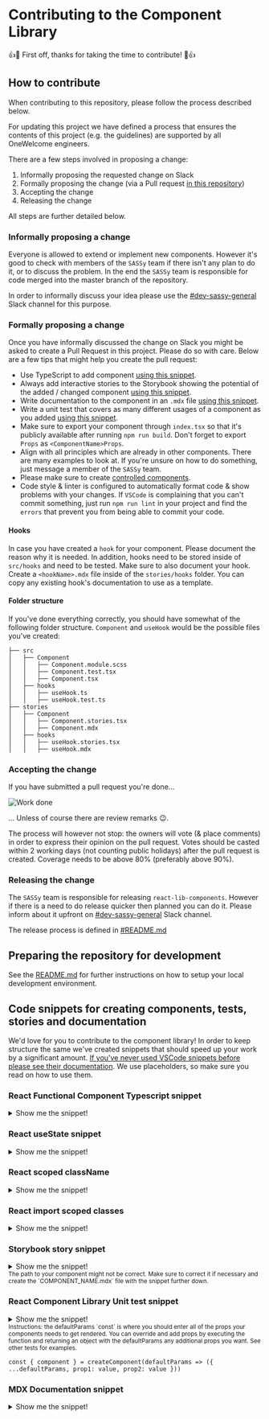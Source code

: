 # Contributing to the Component Library

:+1::tada: First off, thanks for taking the time to contribute! :tada::+1:

## How to contribute

When contributing to this repository, please follow the process described below.

For updating this project we have defined a process that ensures the contents of this project (e.g. the guidelines) are supported by all OneWelcome engineers.

There are a few steps involved in proposing a change:

1. Informally proposing the requested change on Slack
2. Formally proposing the change (via a Pull request [in this repository](https://github.com/onewelcome/react-lib-components))
3. Accepting the change
4. Releasing the change

All steps are further detailed below.

### Informally proposing a change

Everyone is allowed to extend or implement new components. However it's good to check with members of the `SASSy` team if there isn't any plan to do it, or to discuss the problem. In the end the `SASSy` team is responsible for code merged into the master branch of the repository.

In order to informally discuss your idea please use the [#dev-sassy-general](https://onewelcome.slack.com/app_redirect?channel=C038AH4TGDR) Slack channel for this purpose.

### Formally proposing a change

Once you have informally discussed the change on Slack you might be asked to create a Pull Request in this project. Please do so with care. Below are a few tips that might help you create the pull request:

- Use TypeScript to add component [using this snippet](#react-functional-component-typescript-snippet).
- Always add interactive stories to the Storybook showing the potential of the added / changed component [using this snippet](#storybook-story-snippet).
- Write documentation to the component in an `.mdx` file [using this snippet](#mdx-documentation-snippet).
- Write a unit test that covers as many different usages of a component as you added [using this snippet](#react-component-unit-test-snippet).
- Make sure to export your component through `index.tsx` so that it's publicly available after running `npm run build`. Don't forget to export `Props` as `<ComponentName>Props`.
- Align with all principles which are already in other components. There are many examples to look at. If you're unsure on how to do something, just message a member of the `SASSy` team.
- Please make sure to create [controlled components](https://reactjs.org/docs/uncontrolled-components.html).
- Code style & linter is configured to automatically format code & show problems with your changes. If `VSCode` is complaining that you can't commit something, just run `npm run lint` in your project and find the `errors` that prevent you from being able to commit your code.

#### Hooks
In case you have created a `hook` for your component. Please document the reason why it is needed. In addition, hooks need to be stored inside of `src/hooks` and need to be tested. Make sure to also document your hook. Create a `<hookName>.mdx` file inside of the `stories/hooks` folder. You can copy any existing hook's documentation to use as a template.

#### Folder structure
If you've done everything correctly, you should have somewhat of the following folder structure. `Component` and `useHook` would be the possible files you've created:

```
├── src
│   ├── Component
│   │   ├── Component.module.scss
│   │   ├── Component.test.tsx
│   │   ├── Component.tsx
│   ├── hooks
│   │   ├── useHook.ts
│   │   ├── useHook.test.ts
├── stories
│   ├── Component
│   │   ├── Component.stories.tsx
│   │   ├── Component.mdx
│   ├── hooks
│   │   ├── useHook.stories.tsx
│   │   ├── useHook.mdx
```

### Accepting the change

If you have submitted a pull request you're done...

![Work done](https://media.giphy.com/media/26u4lOMA8JKSnL9Uk/giphy.gif)

... Unless of course there are review remarks :wink:.

The process will however not stop: the owners will vote (& place comments) in order to express their opinion on the pull request. Votes should be casted within 2 working days (not counting public holidays) after the pull request is created. Coverage needs to be above 80% (preferably above 90%).

### Releasing the change

The `SASSy` team is responsible for releasing `react-lib-components`. However if there is a need to do release quicker then planned you can do it. Please inform about it upfront on [#dev-sassy-general](https://onewelcome.slack.com/app_redirect?channel=C038AH4TGDR) Slack channel.

The release process is defined in [#README.md](README.md#release)

## Preparing the repository for development

See the [README.md](README.md) for further instructions on how to setup your local development environment.

## Code snippets for creating components, tests, stories and documentation

We'd love for you to contribute to the component library! In order to keep structure the same we've created snippets that should speed up your work by a significant amount. [If you've never used VSCode snippets before please see their documentation](https://code.visualstudio.com/docs/editor/userdefinedsnippets). We use placeholders, so make sure you read on how to use them.

### React Functional Component Typescript snippet

<details>
  <summary>Show me the snippet!</summary>
  <pre>
  <code>
"Component Library Function Component Typescript": {
  "prefix": "clfc",
  "body": [
    "import React, { ComponentPropsWithRef, ForwardRefRenderFunction, ReactNode } from 'react';",
    "",
    "export interface Props extends ComponentPropsWithRef<\"div\"> {",
      "\tchildren?: ReactNode;",
    "}",
    "",
    "const ${1:componentName}Component: ForwardRefRenderFunction&lt;HTMLDivElement, Props> = ({ children, ...rest }: Props, ref) => {",
      "\treturn &lt;div ref={ref} {...rest}>{children}&lt;/div>;",
    "};",
    "",
    "export const ${1:componentName} = React.forwardRef(${1:componentName}Component);"
  ],
  "description": "Insert Component Library Functional Component snippet with Typescript"
},</code></pre>
</details>

### React useState snippet

<details>
  <summary>Show me the snippet!</summary>
  <pre>
  <code>
"React Use State Snippet": {
  "prefix": "reus",
  "body": [
      "const [${1:stateName}, set${1/(.)/${1:/capitalize}/}] = useState(${2:initial value})"
  ],
  "description": "Insert React useState snippet."
},</code></pre>
</details>

### React scoped className

<details>
  <summary>Show me the snippet!</summary>
  <pre>
  <code>
"React scoped className": {
  "prefix": "rescoped",
  "body": ["className={classes[\"${1:class name}\"]}"],
  "description": "Insert scoped className snippet."
},</code></pre>
</details>

### React import scoped classes

<details>
  <summary>Show me the snippet!</summary>
  <pre>
  <code>
"import scoped classes": {
  "prefix": "importscoped",
  "body": ["import classes from \"./${1:filename}.module.${2:scss}\";"],
  "description": "Insert import scoped classes snippet."
},</code></pre>
</details>

### Storybook story snippet

<details>
  <summary>Show me the snippet!</summary>
  <pre>
  <code>
"Storybook story": {
  "prefix": "sbstory",
  "body": [
    "import React from 'react';",
    "import { Meta, Story } from '@storybook/react';",
    "import { ${1:componentName}, Props } from '../../src/${1:componentName}/${1:componentName}';",
    "import ${1:componentName}Documentation from './${1:componentName}.mdx';",
    "",
    "const meta: Meta = {",
    "\ttitle: '${1:componentName}',",
    "\tcomponent: ${1:componentName},",
    "parameters: {",
    "\tdocs: {",
    "\t\tpage: ${1:componentName}Documentation",
    "\t}",
    "}",
    "};",
    "",
    "export default meta;",
    "",
    "const Template: Story&lt;Props> = (args) => (",
    "\t<${1:componentName} {...args}>${2:content}</${1:componentName}>",
    ");",
    "",
    "export const ${1:componentName}El = Template.bind({});",
    "",
    "${1:componentName}El.args = {",
    "\t",
    "};"
  ],
  "description": "Insert Component Library story snippet"
},</code></pre>
</details>

<sub>
The path to your component might not be correct. Make sure to correct it if necessary and create the `COMPONENT_NAME.mdx` file with the snippet further down.
</sub>

### React Component Library Unit test snippet

<details>
  <summary>Show me the snippet!</summary>
  <pre>
  <code>
"React test with Jest & React Testing Library": {
  "prefix": "reacttest",
  "body": [
    "import React from 'react';",
    "import { ${1:component}, Props } from './${1:component}';",
    "import { render } from '@testing-library/react';",
    "",
    "const defaultParams: Props = {",
    "",
    "}",
    "",
    "const create${1:component} = (params?: (defaultParams: Props) => Props) => {",
    "\tlet parameters: Props = defaultParams;",
    "\tif(params) {",
    "\t\tparameters = params(defaultParams)",
    "\t}",
    "\tconst queries = render(<${1:component} {...parameters} data-testid='${1/(.)(.*)/${1:/downcase}$2/}'>${1/(.)(.*)/${1:/downcase}$2/} content</${1:component}>);",
    "\tconst ${1/(.)(.*)/${1:/downcase}$2/} = queries.getByTestId('${1/(.)(.*)/${1:/downcase}$2/}');",
    "",
    "return {",
    "\t...queries,",
    "\t${1/(.)(.*)/${1:/downcase}$2/}",
    "\t}",
    "}",
    "",
    "describe('${1:component} should render', () => {",
    "\tit('renders without crashing', () => {",
    "\tconst { ${1/(.)(.*)/${1:/downcase}$2/} } = create${1:component}()",
    "",
    "\t\texpect(${1/(.)(.*)/${1:/downcase}$2/}).toBeDefined();",
    "\t});",
    "});"
  ],
  "description": "Insert Component Library test snippet."
},</code></pre>
</details>

<sub>
Instructions: the defaultParams `const` is where you should enter all of the props your components needs to get rendered. You can override and add props by executing the function and returning an object with the defaultParams any additional props you want. See other tests for examples.
</sub>  

```
const { component } = createComponent(defaultParams => ({ ...defaultParams, prop1: value, prop2: value }))
```

### MDX Documentation snippet

<details>
  <summary>Show me the snippet!</summary>
  <pre>
  <code>
"MDX snippet to make quick documentation": {
  "prefix": "sbmdx",
  "body": [
    "import { Story, Canvas, Title, Subtitle, ArgsTable, PRIMARY_STORY } from '@storybook/addon-docs';",
    "",
    "&lt;Title />",
    "&lt;Subtitle />",
    "",
    "${1:Description of the component}",
    "",
    "# Examples",
    "",
    "${2:Any examples of the component you've created}",
    "",
    "# Props",
    "",
    "&lt;ArgsTable story={PRIMARY_STORY} />"
  ],
  "description": "Insert MDX documentation snippet."
},</code></pre>
</details>
